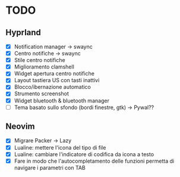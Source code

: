 # TODO
## Hyprland
- [x] Notification manager -> swaync
- [x] Centro notifiche -> swaync
- [x] Stile centro notifiche
- [x] Miglioramento clamshell
- [x] Widget apertura centro notifiche
- [x] Layout tastiera US con tasti inattivi
- [x] Blocco/ibernazione automatico
- [x] Strumento screenshot
- [x] Widget bluetooth & bluetooth manager
- [ ] Tema basato sullo sfondo (bordi finestre, gtk) -> Pywal??

## Neovim
- [x] Migrare Packer -> Lazy
- [x] Lualine: mettere l'icona del tipo di file
- [x] Lualine: cambiare l'indicatore di codifica da icona a testo
- [x] Fare in modo che l'autocompletamento delle funzioni permetta di navigare i parametri con TAB
